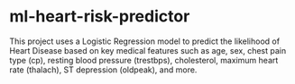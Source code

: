 # ml-heart-risk-predictor
This project uses a Logistic Regression model to predict the likelihood of Heart Disease based on key medical features such as age, sex, chest pain type (cp), resting blood pressure (trestbps), cholesterol, maximum heart rate (thalach), ST depression (oldpeak), and more.
